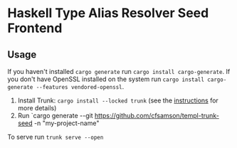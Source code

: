 # Haskell Type Alias Resolver Seed Frontend

## Usage

If you haven't installed `cargo generate` run `cargo install cargo-generate`. If
you don't have OpenSSL installed on the system run
`cargo install cargo-generate --features vendored-openssl`.

1. Install Trunk: `cargo install --locked trunk` (see the
[instructions](https://github.com/thedodd/trunk#install) for more details)
2. Run `cargo generate --git https://github.com/cfsamson/templ-trunk-seed -n "my-project-name"

To serve run `trunk serve --open`
